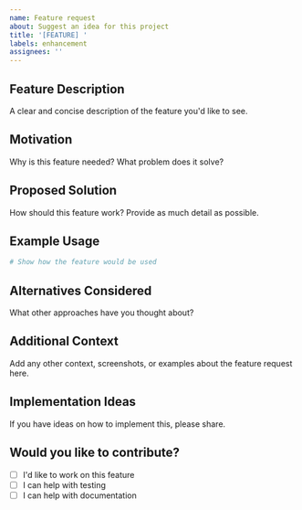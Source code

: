 ```yaml
---
name: Feature request
about: Suggest an idea for this project
title: '[FEATURE] '
labels: enhancement
assignees: ''
---
```


## Feature Description
A clear and concise description of the feature you'd like to see.

## Motivation
Why is this feature needed? What problem does it solve?

## Proposed Solution
How should this feature work? Provide as much detail as possible.

## Example Usage
```python
# Show how the feature would be used
```

## Alternatives Considered
What other approaches have you thought about?

## Additional Context
Add any other context, screenshots, or examples about the feature request here.

## Implementation Ideas
If you have ideas on how to implement this, please share.

## Would you like to contribute?
- [ ] I'd like to work on this feature
- [ ] I can help with testing
- [ ] I can help with documentation
